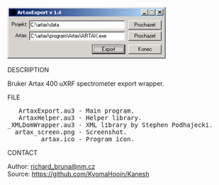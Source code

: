 ![Artax](https://github.com/KyomaHooin/Kanesh/raw/master/artax/ArtaxExport/artax_screen.png "screenshot")

DESCRIPTION

Bruker Artax 400 uXRF spectrometer export wrapper.

FILE

<pre>
   ArtaxExport.au3 - Main program.
   ArtaxHelper.au3 - Helper library.
_XMLDomWrapper.au3 - XML library by Stephen Podhajecki.
  artax_screen.png - Screenshot.
         artax.ico - Program icon. 
</pre>

CONTACT

Author: richard_bruna@nm.cz<br>
Source: https://github.com/KyomaHooin/Kanesh


